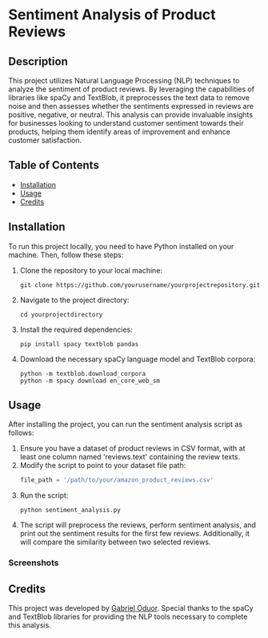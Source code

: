 # Sentiment Analysis of Product Reviews

## Description
This project utilizes Natural Language Processing (NLP) techniques to analyze the sentiment of product reviews. By leveraging the capabilities of libraries like spaCy and TextBlob, it preprocesses the text data to remove noise and then assesses whether the sentiments expressed in reviews are positive, negative, or neutral. This analysis can provide invaluable insights for businesses looking to understand customer sentiment towards their products, helping them identify areas of improvement and enhance customer satisfaction.

## Table of Contents
- [Installation](#installation)
- [Usage](#usage)
- [Credits](#credits)

## Installation

To run this project locally, you need to have Python installed on your machine. Then, follow these steps:

1. Clone the repository to your local machine:
    ```
    git clone https://github.com/yourusername/yourprojectrepository.git
    ```
2. Navigate to the project directory:
    ```
    cd yourprojectdirectory
    ```
3. Install the required dependencies:
    ```
    pip install spacy textblob pandas
    ```
4. Download the necessary spaCy language model and TextBlob corpora:
    ```
    python -m textblob.download_corpora
    python -m spacy download en_core_web_sm
    ```

## Usage

After installing the project, you can run the sentiment analysis script as follows:

1. Ensure you have a dataset of product reviews in CSV format, with at least one column named 'reviews.text' containing the review texts.
2. Modify the script to point to your dataset file path:
    ```python
    file_path = '/path/to/your/amazon_product_reviews.csv'
    ```
3. Run the script:
    ```
    python sentiment_analysis.py
    ```
4. The script will preprocess the reviews, perform sentiment analysis, and print out the sentiment results for the first few reviews. Additionally, it will compare the similarity between two selected reviews.

### Screenshots



## Credits
This project was developed by [Gabriel Oduor](https://github.com/TechAriel). Special thanks to the spaCy and TextBlob libraries for providing the NLP tools necessary to complete this analysis.
